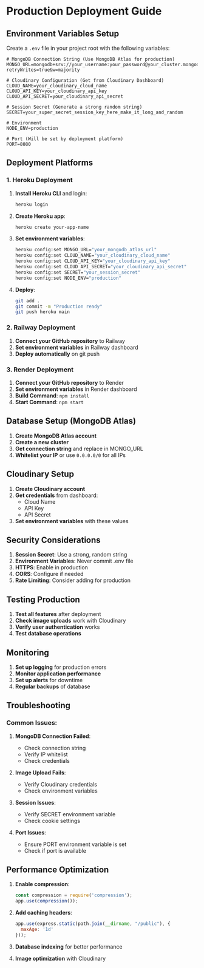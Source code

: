 # Production Deployment Guide

## Environment Variables Setup

Create a `.env` file in your project root with the following variables:

```env
# MongoDB Connection String (Use MongoDB Atlas for production)
MONGO_URL=mongodb+srv://your_username:your_password@your_cluster.mongodb.net/wanderLust?retryWrites=true&w=majority

# Cloudinary Configuration (Get from Cloudinary Dashboard)
CLOUD_NAME=your_cloudinary_cloud_name
CLOUD_API_KEY=your_cloudinary_api_key
CLOUD_API_SECRET=your_cloudinary_api_secret

# Session Secret (Generate a strong random string)
SECRET=your_super_secret_session_key_here_make_it_long_and_random

# Environment
NODE_ENV=production

# Port (Will be set by deployment platform)
PORT=8080
```

## Deployment Platforms

### 1. Heroku Deployment

1. **Install Heroku CLI** and login:
   ```bash
   heroku login
   ```

2. **Create Heroku app**:
   ```bash
   heroku create your-app-name
   ```

3. **Set environment variables**:
   ```bash
   heroku config:set MONGO_URL="your_mongodb_atlas_url"
   heroku config:set CLOUD_NAME="your_cloudinary_cloud_name"
   heroku config:set CLOUD_API_KEY="your_cloudinary_api_key"
   heroku config:set CLOUD_API_SECRET="your_cloudinary_api_secret"
   heroku config:set SECRET="your_session_secret"
   heroku config:set NODE_ENV="production"
   ```

4. **Deploy**:
   ```bash
   git add .
   git commit -m "Production ready"
   git push heroku main
   ```

### 2. Railway Deployment

1. **Connect your GitHub repository** to Railway
2. **Set environment variables** in Railway dashboard
3. **Deploy automatically** on git push

### 3. Render Deployment

1. **Connect your GitHub repository** to Render
2. **Set environment variables** in Render dashboard
3. **Build Command**: `npm install`
4. **Start Command**: `npm start`

## Database Setup (MongoDB Atlas)

1. **Create MongoDB Atlas account**
2. **Create a new cluster**
3. **Get connection string** and replace in MONGO_URL
4. **Whitelist your IP** or use `0.0.0.0/0` for all IPs

## Cloudinary Setup

1. **Create Cloudinary account**
2. **Get credentials** from dashboard:
   - Cloud Name
   - API Key
   - API Secret
3. **Set environment variables** with these values

## Security Considerations

1. **Session Secret**: Use a strong, random string
2. **Environment Variables**: Never commit .env file
3. **HTTPS**: Enable in production
4. **CORS**: Configure if needed
5. **Rate Limiting**: Consider adding for production

## Testing Production

1. **Test all features** after deployment
2. **Check image uploads** work with Cloudinary
3. **Verify user authentication** works
4. **Test database operations**

## Monitoring

1. **Set up logging** for production errors
2. **Monitor application performance**
3. **Set up alerts** for downtime
4. **Regular backups** of database

## Troubleshooting

### Common Issues:

1. **MongoDB Connection Failed**:
   - Check connection string
   - Verify IP whitelist
   - Check credentials

2. **Image Upload Fails**:
   - Verify Cloudinary credentials
   - Check environment variables

3. **Session Issues**:
   - Verify SECRET environment variable
   - Check cookie settings

4. **Port Issues**:
   - Ensure PORT environment variable is set
   - Check if port is available

## Performance Optimization

1. **Enable compression**:
   ```javascript
   const compression = require('compression');
   app.use(compression());
   ```

2. **Add caching headers**:
   ```javascript
   app.use(express.static(path.join(__dirname, "/public"), {
     maxAge: '1d'
   }));
   ```

3. **Database indexing** for better performance
4. **Image optimization** with Cloudinary 